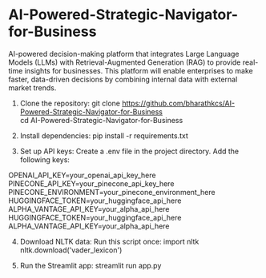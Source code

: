 # AI-Powered-Strategic-Navigator-for-Business
 AI-powered decision-making platform that integrates Large Language Models (LLMs) with Retrieval-Augmented Generation (RAG) to provide real-time insights for businesses. This platform will enable enterprises to make faster, data-driven decisions by combining internal data with external market trends.


1. Clone the repository: 
git clone https://github.com/bharathkcs/AI-Powered-Strategic-Navigator-for-Business  
cd AI-Powered-Strategic-Navigator-for-Business

2. Install dependencies: pip install -r requirements.txt

3. Set up API keys: Create a .env file in the project directory.
Add the following keys: 

OPENAI_API_KEY=your_openai_api_key_here
PINECONE_API_KEY=your_pinecone_api_key_here
PINECONE_ENVIRONMENT=your_pinecone_environment_here
HUGGINGFACE_TOKEN=your_huggingface_api_here
ALPHA_VANTAGE_API_KEY=your_alpha_api_here
HUGGINGFACE_TOKEN=your_huggingface_api_here
ALPHA_VANTAGE_API_KEY=your_alpha_api_here

4. Download NLTK data:
Run this script once:
import nltk
nltk.download('vader_lexicon')

5. Run the Streamlit app:
streamlit run app.py
